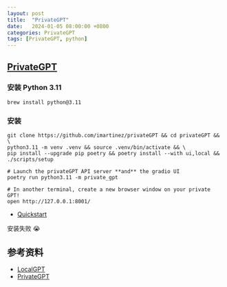 ```yaml
---
layout: post
title:  "PrivateGPT"
date:   2024-01-05 08:00:00 +0800
categories: PrivateGPT
tags: [PrivateGPT, python]
---
```


## [PrivateGPT](https://github.com/imartinez/privateGPT)

### 安装 Python 3.11
```shell
brew install python@3.11
```

### 安装
```shell
git clone https://github.com/imartinez/privateGPT && cd privateGPT && \
python3.11 -m venv .venv && source .venv/bin/activate && \
pip install --upgrade pip poetry && poetry install --with ui,local && ./scripts/setup

# Launch the privateGPT API server **and** the gradio UI
poetry run python3.11 -m private_gpt

# In another terminal, create a new browser window on your private GPT!
open http://127.0.0.1:8001/
```

- [Quickstart](https://docs.privategpt.dev/overview/welcome/quickstart)

安装失败 😭

## 参考资料
- [LocalGPT](https://github.com/PromtEngineer/localGPT)
- [PrivateGPT](https://github.com/imartinez/privateGPT)
